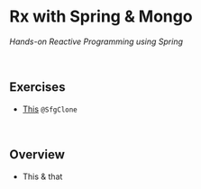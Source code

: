# Rx with Spring & Mongo
*Hands-on Reactive Programming using Spring*

<br>

## Exercises
* [This](./exercises/that) `@SfgClone`

<br>

## Overview
* This & that